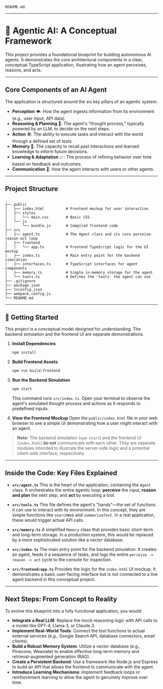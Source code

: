 `README.md`.

-----

# 🤖 Agentic AI: A Conceptual Framework

This project provides a foundational blueprint for building autonomous AI agents. It demonstrates the core architectural components in a clear, conceptual TypeScript application, illustrating how an agent perceives, reasons, and acts.

-----

## Core Components of an AI Agent

The application is structured around the six key pillars of an agentic system:

  * **Perception** 👁️: How the agent ingests information from its environment (e.g., user input, API data).
  * **Reasoning & Planning** 🧠: The agent's "thought process," typically powered by an LLM, to decide on the next steps.
  * **Action** 🛠️: The ability to execute tasks and interact with the world through a defined set of tools.
  * **Memory** 💾: The capacity to recall past interactions and learned knowledge to inform future decisions.
  * **Learning & Adaptation** 📈: The process of refining behavior over time based on feedback and outcomes.
  * **Communication** 💬: How the agent interacts with users or other agents.

-----

## Project Structure

```plaintext
.
├── public
│   ├── index.html          # Frontend mockup for user interaction
│   ├── styles
│   │   └── main.css        # Basic CSS
│   └── js
│       └── bundle.js       # Compiled frontend code
├── src
│   ├── agent.ts            # The Agent class and its core perceive-reason-act loop
│   ├── frontend
│   │   └── app.ts          # Frontend TypeScript logic for the UI mockup
│   ├── index.ts            # Main entry point for the backend simulation
│   ├── interfaces.ts       # TypeScript interfaces for agent components
│   ├── memory.ts           # Simple in-memory storage for the agent
│   └── tools.ts            # Defines the 'tools' the agent can use
├── .gitignore
├── package.json
├── tsconfig.json
├── webpack.config.js
└── README.md
```

-----

## 🚀 Getting Started

This project is a conceptual model designed for understanding. The backend simulation and the frontend UI are separate demonstrations.

1.  **Install Dependencies**

    ```bash
    npm install
    ```

2.  **Build Frontend Assets**

    ```bash
    npm run build:frontend
    ```

3.  **Run the Backend Simulation**

    ```bash
    npm start
    ```

    This command runs `src/index.ts`. Open your terminal to observe the agent's simulated thought process and actions as it responds to predefined inputs.

4.  **View the Frontend Mockup**
    Open the `public/index.html` file in your web browser to see a simple UI demonstrating how a user might interact with an agent.

> **Note:** The backend simulation (`npm start`) and the frontend UI (`index.html`) **do not** communicate with each other. They are separate modules intended to illustrate the server-side logic and a potential client-side interface, respectively.

-----

## Inside the Code: Key Files Explained

  * **`src/agent.ts`**
    This is the heart of the application, containing the `Agent` class. It orchestrates the entire agentic loop: **perceive** the input, **reason and plan** the next step, and **act** by executing a tool.

  * **`src/tools.ts`**
    This file defines the agent's "hands"—the set of functions it can use to interact with its environment. In this concept, they are simple functions like `searchWeb` and `summarizeText`. In a real application, these would trigger actual API calls.

  * **`src/memory.ts`**
    A simplified `Memory` class that provides basic short-term and long-term storage. In a production system, this would be replaced by a more sophisticated solution like a vector database.

  * **`src/index.ts`**
    The main entry point for the backend simulation. It creates an agent, feeds it a sequence of tasks, and logs the entire `perceive -> reason -> act` cycle to the console for inspection.

  * **`src/frontend/app.ts`**
    Provides the logic for the `index.html` UI mockup. It demonstrates a basic user-facing interface but is not connected to a live agent backend in this conceptual project.

-----

## Next Steps: From Concept to Reality

To evolve this blueprint into a fully functional application, you would:

  * **Integrate a Real LLM**: Replace the mock reasoning logic with API calls to a model like GPT-4, Llama 3, or Claude 3.
  * **Implement Real-World Tools**: Connect the tool functions to actual external services (e.g., Google Search API, database connectors, email clients).
  * **Build a Robust Memory System**: Utilize a vector database (e.g., Pinecone, Weaviate) to enable effective long-term memory and retrieval-augmented generation (RAG).
  * **Create a Persistent Backend**: Use a framework like Node.js and Express to build an API that allows the frontend to communicate with the agent.
  * **Introduce Learning Mechanisms**: Implement feedback loops or reinforcement learning to allow the agent to genuinely improve over time.
